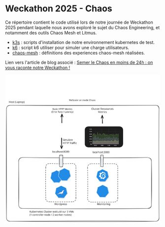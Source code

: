 # Weckathon 2025 - Chaos
Ce répertoire contient le code utilisé lors de notre journée de Weckathon 2025 pendant laquelle nous avons exploré le sujet du Chaos Engineering, et notamment des outils Chaos Mesh et Litmus.

- [k3s](./k3s/) : scripts d'installation de notre environnement kubernetes de test.
- [k6](./k6/) : script k6 utiliser pour simuler une charge utilisateurs.
- [chaos-mesh](./chaos-mesh/) : définitions des experiences chaos-mesh réalisées.

Lien vers l'article de blog associé : [Semer le Chaos en moins de 24h : on vous raconte notre Weckathon !](https://blog.wescale.fr/semer-le-chaos-en-moins-de-24h-on-vous-raconte-notre-weckathon)

![Lab illustration](./img/lab.svg)
